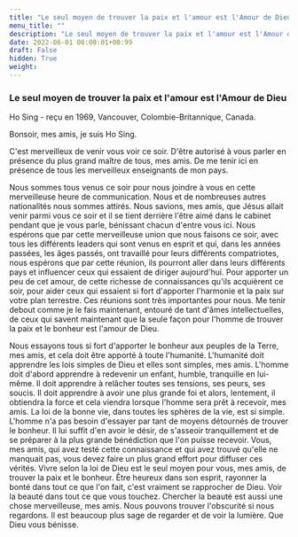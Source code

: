 ```yaml
---
title: "Le seul moyen de trouver la paix et l'amour est l'Amour de Dieu"
menu_title: ""
description: "Le seul moyen de trouver la paix et l'amour est l'Amour de Dieu"
date: 2022-06-01 06:00:01+00:99
draft: False
hidden: True
weight:
---
```

### Le seul moyen de trouver la paix et l'amour est l'Amour de Dieu

Ho Sing - reçu en 1969, Vancouver, Colombie-Britannique, Canada.

Bonsoir, mes amis, je suis Ho Sing.

C'est merveilleux de venir vous voir ce soir. D'être autorisé à vous parler en présence du plus grand maître de tous, mes amis. De me tenir ici en présence de tous les merveilleux enseignants de mon pays.

Nous sommes tous venus ce soir pour nous joindre à vous en cette merveilleuse heure de communication. Nous et de nombreuses autres nationalités nous sommes attirés. Nous savions, mes amis, que Jésus allait venir parmi vous ce soir et il se tient derrière l'être aimé dans le cabinet pendant que je vous parle, bénissant chacun d'entre vous ici. Nous espérons que par cette merveilleuse union que nous faisons ce soir, avec tous les différents leaders qui sont venus en esprit et qui, dans les années passées, les âges passés, ont travaillé pour leurs différents compatriotes, nous espérons que par cette réunion, ils pourront aller dans leurs différents pays et influencer ceux qui essaient de diriger aujourd'hui. Pour apporter un peu de cet amour, de cette richesse de connaissances qu'ils acquièrent ce soir, pour aider ceux qui essaient si fort d'apporter l'harmonie et la paix sur votre plan terrestre. Ces réunions sont très importantes pour nous. Me tenir debout comme je le fais maintenant, entouré de tant d'âmes intellectuelles, de ceux qui savent maintenant que la seule façon pour l'homme de trouver la paix et le bonheur est l'amour de Dieu.

Nous essayons tous si fort d'apporter le bonheur aux peuples de la Terre, mes amis, et cela doit être apporté à toute l'humanité. L'humanité doit apprendre les lois simples de Dieu et elles sont simples, mes amis. L'homme doit d'abord apprendre à redevenir un enfant, humble, tranquille en lui-même. Il doit apprendre à relâcher toutes ses tensions, ses peurs, ses soucis. Il doit apprendre à avoir une plus grande foi et alors, lentement, il obtiendra la force et cela viendra lorsque l'homme sera prêt à recevoir, mes amis. La loi de la bonne vie, dans toutes les sphères de la vie, est si simple. L'homme n'a pas besoin d'essayer par tant de moyens détournés de trouver le bonheur. Il lui suffit d'en avoir le désir, de s'asseoir tranquillement et de se préparer à la plus grande bénédiction que l'on puisse recevoir. Vous, mes amis, qui avez testé cette connaissance et qui avez trouvé qu'elle ne manquait pas, vous devez faire un plus grand effort pour diffuser ces vérités. Vivre selon la loi de Dieu est le seul moyen pour vous, mes amis, de trouver la paix et le bonheur. Être heureux dans son esprit, rayonner la bonté dans tout ce que l'on fait, c'est vraiment se rapprocher de Dieu. Voir la beauté dans tout ce que vous touchez. Chercher la beauté est aussi une chose merveilleuse, mes amis. Nous pouvons trouver l'obscurité si nous regardons. Il est beaucoup plus sage de regarder et de voir la lumière. Que Dieu vous bénisse.
